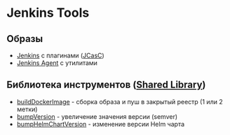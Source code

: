 # Jenkins Tools

## Образы

* [Jenkins](.docker/Dockerfile) с плагинами ([JCasC](https://www.jenkins.io/projects/jcasc/))
* [Jenkins Agent](.docker/agent.Dockerfile) с утилитами

## Библиотека инструментов ([Shared Library](https://www.jenkins.io/doc/book/pipeline/shared-libraries/))

* [buildDockerImage](vars/buildDockerImage.groovy) - сборка образа и пуш в закрытый реестр (1 или 2 метки)
* [bumpVersion](vars/bumpVersion.groovy) - увеличение значения версии (semver)
* [bumpHelmChartVersion](vars/bumpHelmChartVersion.groovy) - изменение версии Helm чарта
